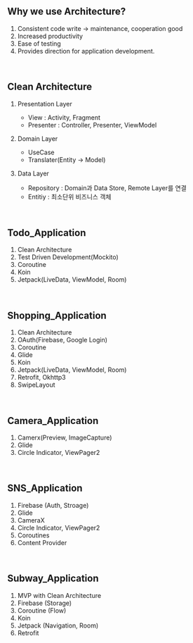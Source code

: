 
## Why we use Architecture?
1. Consistent code write -> maintenance, cooperation good
2. Increased productivity
3. Ease of testing
4. Provides direction for application development.

<br>

## Clean Architecture
1. Presentation Layer
	- View : Activity, Fragment
	- Presenter : Controller, Presenter, ViewModel

2. Domain Layer
	- UseCase
	- Translater(Entity -> Model)

3. Data Layer
	- Repository : Domain과 Data Store, Remote Layer를 연결
	- Entitiy : 최소단위 비즈니스 객체

<br>

## Todo_Application
1. Clean Architecture
2. Test Driven Development(Mockito)
3. Coroutine
4. Koin
5. Jetpack(LiveData, ViewModel, Room)

<br>

## Shopping_Application
1. Clean Architecture
2. OAuth(Firebase, Google Login)
3. Coroutine
4. Glide
5. Koin
6. Jetpack(LiveData, ViewModel, Room)
7. Retrofit, Okhttp3
8. SwipeLayout

<br>

## Camera_Application
1. Camerx(Preview, ImageCapture)
2. Glide
3. Circle Indicator, ViewPager2

<br>

## SNS_Application
1. Firebase (Auth, Stroage)
2. Glide
3. CameraX
4. Circle Indicator, ViewPager2
5. Coroutines
6. Content Provider

<br>

## Subway_Application
1. MVP with Clean Architecture
2. Firebase (Storage)
3. Coroutine (Flow)
4. Koin
5. Jetpack (Navigation, Room)
6. Retrofit

<br>

